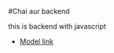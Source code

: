 #Chai aur backend

this is backend with javascript

- [Model link](https://app.eraser.io/workspace/YtPqZ1VogxGy1jzIDkzj)